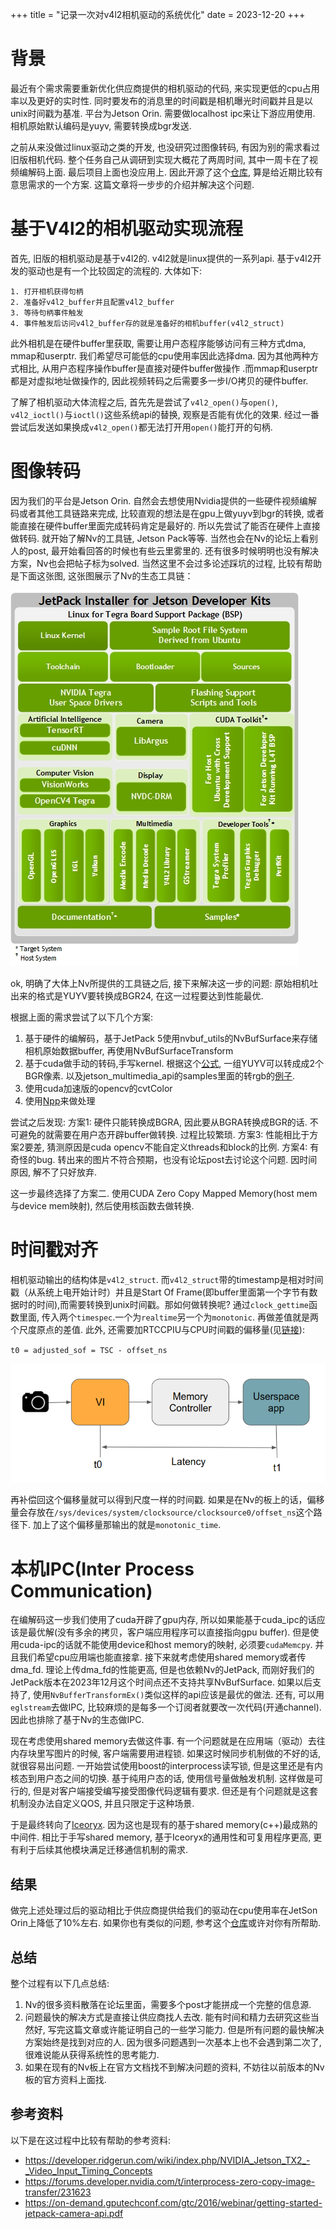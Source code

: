 +++
title = "记录一次对v4l2相机驱动的系统优化"
date = 2023-12-20
+++

# 背景

最近有个需求需要重新优化供应商提供的相机驱动的代码, 来实现更低的cpu占用率以及更好的实时性. 同时要发布的消息里的时间戳是相机曝光时间戳并且是以unix时间戳为基准. 平台为Jetson Orin. 需要做localhost ipc来让下游应用使用. 相机原始默认编码是yuyv, 需要转换成bgr发送.

之前从来没做过linux驱动之类的开发, 也没研究过图像转码, 有因为别的需求看过旧版相机代码. 整个任务自己从调研到实现大概花了两周时间, 其中一周卡在了视频编解码上面. 最后项目上面也没应用上. 因此开源了这个[仓库](https://github.com/EvanLyu732/iceoryx-v4l2-yuyv2bgr-camera), 算是给近期比较有意思需求的一个方案. 这篇文章将一步步的介绍并解决这个问题.


# 基于V4l2的相机驱动实现流程

首先, 旧版的相机驱动是基于v4l2的. v4l2就是linux提供的一系列api. 基于v4l2开发的驱动也是有一个比较固定的流程的. 大体如下:
```
1. 打开相机获得句柄
2. 准备好v4l2_buffer并且配置v4l2_buffer
3. 等待句柄事件触发
4. 事件触发后访问v4l2_buffer存的就是准备好的相机buffer(v4l2_struct) 
```

此外相机是在硬件buffer里获取, 需要让用户态程序能够访问有三种方式dma, mmap和userptr. 我们希望尽可能低的cpu使用率因此选择dma. 因为其他两种方式相比, 从用户态程序操作buffer是直接对硬件buffer做操作 .而mmap和userptr都是对虚拟地址做操作的, 因此视频转码之后需要多一步I/O拷贝的硬件buffer.

了解了相机驱动大体流程之后, 首先先是尝试了`v4l2_open()`与`open()`, `v4l2_ioctl()`与`ioctl()`这些系统api的替换, 观察是否能有优化的效果. 经过一番尝试后发送如果换成`v4l2_open()`都无法打开用`open()`能打开的句柄.

# 图像转码

因为我们的平台是Jetson Orin. 自然会去想使用Nvidia提供的一些硬件视频编解码或者其他工具链路来完成, 比较直观的想法是在gpu上做yuyv到bgr的转换, 或者能直接在硬件buffer里面完成转码肯定是最好的. 所以先尝试了能否在硬件上直接做转码. 就开始了解Nv的工具链, Jetson Pack等等. 当然也会在Nv的论坛上看别人的post, 最开始看回答的时候也有些云里雾里的. 还有很多时候明明也没有解决方案，Nv也会把帖子标为solved. 当然这里不会过多论述踩坑的过程, 比较有帮助是下面这张图, 这张图展示了Nv的生态工具链：

![nvtoolkts](https://raw.githubusercontent.com/EvanLyu732/evanlyu732.github.io/main/static/images/nv.png)


ok, 明确了大体上Nv所提供的工具链之后, 接下来解决这一步的问题: 原始相机吐出来的格式是YUYV要转换成BGR24, 在这一过程要达到性能最优.

根据上面的需求尝试了以下几个方案:
  1. 基于硬件的编解码，基于JetPack 5使用nvbuf_utils的NvBufSurface来存储相机原始数据buffer, 再使用NvBufSurfaceTransform
  2. 基于cuda做手动的转码,手写kernel. 根据这个[公式](https://en.wikipedia.org/wiki/Y%E2%80%B2UV), 一组YUYV可以转成成2个BGR像素. 以及jetson_multimedia_api的samples里面的转rgb的[例子](https://github.com/EvanLyu732/jetson_multimedia_api/blob/main/samples/v4l2cuda/yuv2rgb.cu).
  3. 使用cuda加速版的opencv的cvtColor
  4. 使用[Npp](https://developer.nvidia.com/npp)来做处理

尝试之后发现:
  方案1: 硬件只能转换成BGRA, 因此要从BGRA转换成BGR的话. 不可避免的就需要在用户态开辟buffer做转换. 过程比较繁琐.
  方案3: 性能相比于方案2要差, 猜测原因是cuda opencv不能自定义threads和block的比例.
  方案4: 有奇怪的bug. 转出来的图片不符合预期，也没有论坛post去讨论这个问题. 因时间原因, 解不了只好放弃.

这一步最终选择了方案二. 使用CUDA Zero Copy Mapped Memory(host mem与device mem映射), 然后使用核函数去做转换.

# 时间戳对齐

相机驱动输出的结构体是`v4l2_struct`. 而`v4l2_struct`带的timestamp是相对时间戳（从系统上电开始计时）并且是Start Of Frame(即buffer里面第一个字节有数据时的时间),而需要转换到unix时间戳。那如何做转换呢? 通过`clock_gettime`函数里面, 传入两个`timespec`.一个为`realtime`另一个为`monotonic`. 再做差值就是两个尺度原点的差值. 此外, 还需要加RTCCPIU与CPU时间戳的偏移量(见[链接](https://developer.ridgerun.com/wiki/index.php/NVIDIA_Jetson_TX2_-_VI_Latency_Measurement_Techniques)):

`t0 = adjusted_sof = TSC - offset_ns `

![sof-latency-path](https://github.com/EvanLyu732/evanlyu732.github.io/blob/main/static/images/SOF-latency-path.png?raw=true)

再补偿回这个偏移量就可以得到尺度一样的时间戳. 如果是在Nv的板上的话，偏移量会存放在`/sys/devices/system/clocksource/clocksource0/offset_ns`这个路径下. 加上了这个偏移量那输出的就是`monotonic_time`.


# 本机IPC(Inter Process Communication)

在编解码这一步我们使用了cuda开辟了gpu内存, 所以如果能基于cuda_ipc的话应该是最优解(没有多余的拷贝，客户端应用程序可以直接指向gpu buffer). 但是使用cuda-ipc的话就不能使用device和host memory的映射, 必须要`cudaMemcpy`. 并且我们希望cpu应用端也能直接拿. 接下来就考虑使用shared memory或者传dma_fd. 理论上传dma_fd的性能更高, 但是也依赖Nv的JetPack, 而刚好我们的JetPack版本在2023年12月这个时间点还不支持共享NvBufSurface. 如果以后支持了, 使用`NvBufferTransformEx()`类似这样的api应该是最优的做法. 
还有, 可以用`eglstream`去做IPC, 比较麻烦的是每多一个订阅者就要改一次代码(开通channel). 因此也排除了基于Nv的生态做IPC.

现在考虑使用shared memory去做这件事. 有一个问题就是在应用端（驱动）去往内存块里写图片的时候, 客户端需要用进程锁. 如果这时候同步机制做的不好的话, 就很容易出问题. 一开始尝试使用boost的interprocess读写锁, 但是这里还是有内核态到用户态之间的切换. 基于纯用户态的话, 使用信号量做触发机制. 这样做是可行的, 但是对客户端接受编写接受图像代码逻辑有要求. 但还是有个问题就是这套机制没办法自定义QOS, 并且只限定于这种场景. 

于是最终转向了[Iceoryx](https://github.com/eclipse-iceoryx/iceoryx). 因为这也是现有的基于shared memory(c++)最成熟的中间件. 相比于手写shared memory, 基于Iceoryx的通用性和可复用程序更高, 更有利于后续其他模块满足迁移通信机制的需求.

## 结果

做完上述处理过后的驱动相比于供应商提供给我们的驱动在cpu使用率在JetSon Orin上降低了10%左右. 如果你也有类似的问题, 参考这个[仓库](https://github.com/EvanLyu732/iceoryx-v4l2-yuyv2bgr-camera)或许对你有所帮助.

## 总结

整个过程有以下几点总结:

1. Nv的很多资料散落在论坛里面，需要多个post才能拼成一个完整的信息源.
2. 问题最快的解决方式是直接让供应商找人去改. 能有时间和精力去研究这些当然好, 写完这篇文章或许能证明自己的一些学习能力. 但是所有问题的最快解决方案始终是找到对应的人. 因为很多问题遇到一次基本上也不会遇到第二次了, 很难说能从获得系统性的思考能力.
3. 如果在现有的Nv板上在官方文档找不到解决问题的资料, 不妨往以前版本的Nv板的官方资料上面找.


## 参考资料

以下是在这过程中比较有帮助的参考资料:
 - https://developer.ridgerun.com/wiki/index.php/NVIDIA_Jetson_TX2_-_Video_Input_Timing_Concepts
 - https://forums.developer.nvidia.com/t/interprocess-zero-copy-image-transfer/231623
 - https://on-demand.gputechconf.com/gtc/2016/webinar/getting-started-jetpack-camera-api.pdf


